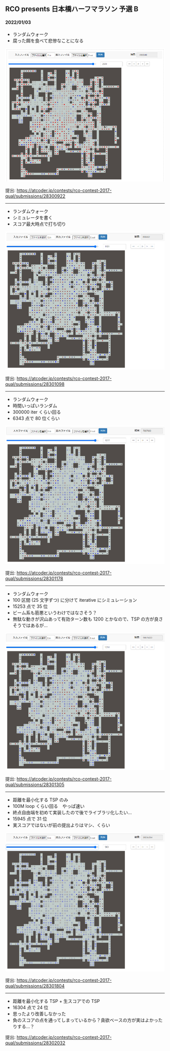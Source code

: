 ## RCO presents 日本橋ハーフマラソン 予選 B

#### 2022/01/03

* ランダムウォーク
* 腐った餌を食べて悲惨なことになる

<img src="img/random_walk.png">

提出: https://atcoder.jp/contests/rco-contest-2017-qual/submissions/28300922

---

* ランダムウォーク
* シミュレータを書く
* スコア最大時点で打ち切り

<img src="img/random_walk_truncated.png">

提出: https://atcoder.jp/contests/rco-contest-2017-qual/submissions/28301098

---

* ランダムウォーク
* 時間いっぱいランダム
* 300000 iter くらい回る
* 6343 点で 80 位くらい

<img src="img/multistart_random_walk.png">

提出: https://atcoder.jp/contests/rco-contest-2017-qual/submissions/28301178

---

* ランダムウォーク
* 100 区間 (25 文字ずつ) に分けて iterative にシミュレーション
* 15253 点で 35 位
* ビーム系も筋悪というわけではなさそう？
* 無駄な動きが沢山あって有効ターン数も 1200 とかなので、TSP の方が良さそうではあるが…

<img src="img/random_walk_interval.png">

提出: https://atcoder.jp/contests/rco-contest-2017-qual/submissions/28301305

---

* 距離を最小化する TSP のみ
* 100M loop くらい回る　やっぱ速い
* 終点自由端を初めて実装したので後でライブラリ化したい…
* 15945 点で 31 位
* 実スコアではないが前の提出よりはマシ、くらい

<img src="img/tsp_dist.png">

提出: https://atcoder.jp/contests/rco-contest-2017-qual/submissions/28301804

---

* 距離を最小化する TSP + 生スコアでの TSP
* 16304 点で 24 位
* 思ったより改善しなかった
* 負のスコアの点を通ってしまっているから？貪欲ベースの方が実はよかったりする…？

提出: https://atcoder.jp/contests/rco-contest-2017-qual/submissions/28302032